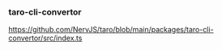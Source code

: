 ### taro-cli-convertor
https://github.com/NervJS/taro/blob/main/packages/taro-cli-convertor/src/index.ts


